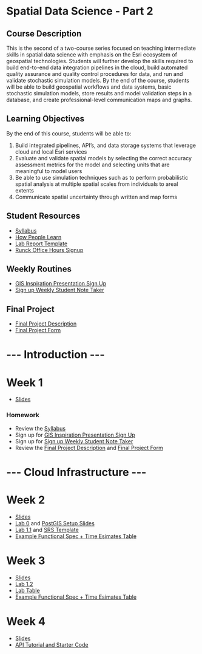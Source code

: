 # Spatial Data Science - Part 2

## Course Description
This is the second of a two-course series focused on teaching intermediate skills in spatial data science with emphasis on the Esri ecosystem of geospatial technologies. Students will further develop the skills required to build end-to-end data integration pipelines in the cloud, build automated quality assurance and quality control procedures for data, and run and validate stochastic simulation models. By the end of the course, students will be able to build geospatial workflows and data systems, basic stochastic simulation models, store results and model validation steps in a database, and create professional-level communication maps and graphs.

## Learning Objectives
By the end of this course, students will be able to:
1. Build integrated pipelines, API’s, and data storage systems that leverage cloud and local Esri services
2. Evaluate and validate spatial models by selecting the correct accuracy assessment metrics for the model and selecting units that are meaningful to model users
3. Be able to use simulation techniques such as to perform probabilistic spatial analysis at multiple spatial scales from individuals to areal extents
4. Communicate spatial uncertainty through written and map forms

## Student Resources
- [Syllabus](https://docs.google.com/document/d/1H_qq3OpqvtBSQ9dmrmGfB_zVkHMabqdv/edit#)
- [How People Learn](https://docs.google.com/presentation/d/1b6uqHuiguISJPoROvoqOs9dAFAWZYbvMM5lTeO9655o/edit#slide=id.gaf8ebdd7e6_0_76)
- [Lab Report Template](https://docs.google.com/document/d/1gOGBtTe3dQzrXCEMl644QIVdJgMp8ahN/edit)
- [Runck Office Hours Signup](https://z.umn.edu/runck-office-hours)

## Weekly Routines
- [GIS Inspiration Presentation Sign Up](https://docs.google.com/spreadsheets/d/1-qNscFwME5a4F3UahH57AqnQXBVBpSNn/edit#gid=974884723)
- [Sign up Weekly Student Note Taker](https://docs.google.com/spreadsheets/d/1-lpc5G-al51HqLPaMiga18029kmDLX9j/edit#gid=1118055696)


## Final Project
- [Final Project Description](https://docs.google.com/document/d/19nyQFAM4otrRos9R4SJYMBBX0Ez5Co7X/edit)
- [Final Project Form](https://docs.google.com/document/d/1T-1qpwnOxuSPUI4Y4V13SLI2PUalJjpi/edit)


# --- Introduction ---
# Week 1
- [Slides](https://docs.google.com/presentation/d/1vy4IBuZvD1iBDk-JPC6kffzGdN0VOrR3/edit#slide=id.p1)

### Homework
- Review the [Syllabus](https://docs.google.com/document/d/1H_qq3OpqvtBSQ9dmrmGfB_zVkHMabqdv/edit#)
- Sign up for [GIS Inspiration Presentation Sign Up](https://docs.google.com/spreadsheets/d/1-qNscFwME5a4F3UahH57AqnQXBVBpSNn/edit#gid=974884723)
- Sign up for [Sign up Weekly Student Note Taker](https://docs.google.com/spreadsheets/d/1-lpc5G-al51HqLPaMiga18029kmDLX9j/edit#gid=1118055696)
- Review the [Final Project Description](https://docs.google.com/document/d/19nyQFAM4otrRos9R4SJYMBBX0Ez5Co7X/edit) and [Final Project Form](https://docs.google.com/document/d/1T-1qpwnOxuSPUI4Y4V13SLI2PUalJjpi/edit)

# --- Cloud Infrastructure ---
# Week 2
- [Slides](https://docs.google.com/presentation/d/1JOgZtc9VOo9rOcPfI9Z2inq67N6i3oJs/edit?rtpof=true)
- [Lab 0](https://docs.google.com/document/d/1-sdx4dXda-0XCNH451mHNitEi-XkCe8H/edit?usp=sharing&ouid=117926763410213500553&rtpof=true&sd=true) and [PostGIS Setup Slides](https://docs.google.com/presentation/d/1-sQVc1XZgyKBHgnFlE08Vw0Z0nvwNOsq/edit?usp=sharing&ouid=117926763410213500553&rtpof=true&sd=true)
- [Lab 1.1](https://docs.google.com/document/d/10I7Msa2NC3idQD6qWwXcb2oWQ_KEUJ8V/edit?usp=sharing&ouid=117926763410213500553&rtpof=true&sd=true) and [SRS Template](https://docs.google.com/document/d/10BCfeKkLTZMNFcjAGJ4XPGKIbN_ajtsx/edit?usp=sharing&ouid=117926763410213500553&rtpof=true&sd=true)
- [Example Functional Spec + Time Esimates Table](https://docs.google.com/spreadsheets/d/1Ez4l-aMmy-DKfAvqZNEyxhuWHIomV_ay/edit?usp=share_link&ouid=117926763410213500553&rtpof=true&sd=true)


# Week 3
- [Slides](https://docs.google.com/presentation/d/1OStxajjQP2V5UtVlzL9OaArrYlSmGy0A/edit#slide=id.p1)
- [Lab 1.2](https://docs.google.com/document/d/155lmq4yp9FvGdawwyjljJgMmgTG-Gjnf/edit)
- [Lab Table](https://docs.google.com/spreadsheets/d/148PCOvJ7AcEAnDstNtJcraKot98RbIab/edit?usp=sharing&ouid=117926763410213500553&rtpof=true&sd=true)
- [Example Functional Spec + Time Esimates Table](https://docs.google.com/spreadsheets/d/1Ez4l-aMmy-DKfAvqZNEyxhuWHIomV_ay/edit?usp=share_link&ouid=117926763410213500553&rtpof=true&sd=true)

# Week 4
- [Slides](https://docs.google.com/presentation/d/1PtEjEmv2jxUlbnp3WzOz9JDzJRNMGZQQ/edit#slide=id.p2)
- [API Tutorial and Starter Code](https://github.com/runck014/iot_bootcamp/tree/master/web_server)

